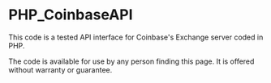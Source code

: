 # PHP_CoinbaseAPI
This code is a tested API interface for Coinbase's Exchange server coded in PHP.

The code is available for use by any person finding this page. It is offered without warranty or guarantee.
